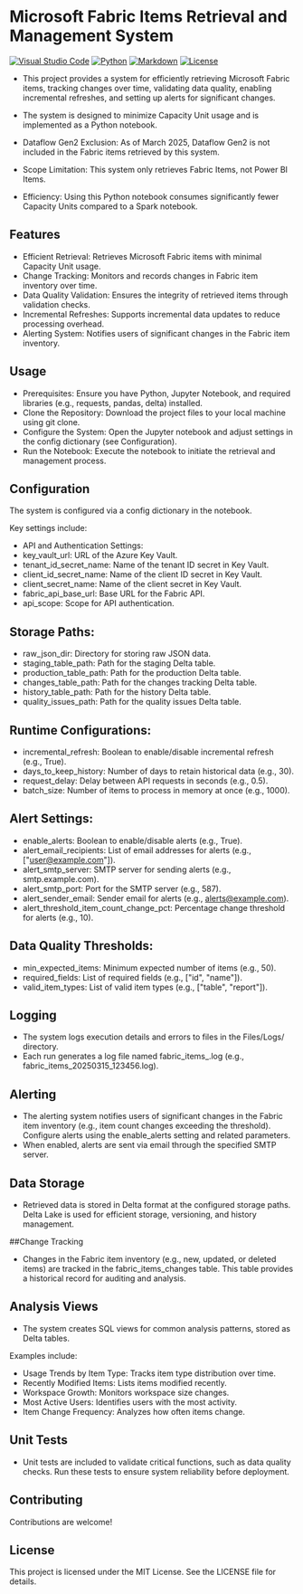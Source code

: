 # Microsoft Fabric Items Retrieval and Management System
[![Visual Studio Code](https://custom-icon-badges.demolab.com/badge/Visual%20Studio%20Code-0078d7.svg?logo=vsc&logoColor=white)](#)
[![Python](https://img.shields.io/badge/Python-3776AB?logo=python&logoColor=fff)](#)
[![Markdown](https://img.shields.io/badge/Markdown-%23000000.svg?logo=markdown&logoColor=white)](#)
[![License](https://img.shields.io/badge/License-MIT-green.svg)](LICENSE)


- This project provides a system for efficiently retrieving Microsoft Fabric items, tracking changes over time, validating data quality, enabling incremental refreshes, and setting up alerts for significant changes. 
- The system is designed to minimize Capacity Unit usage and is implemented as a Python notebook.


- Dataflow Gen2 Exclusion: As of March 2025, Dataflow Gen2 is not included in the Fabric items retrieved by this system.
- Scope Limitation: This system only retrieves Fabric Items, not Power BI Items.
- Efficiency: Using this Python notebook consumes significantly fewer Capacity Units compared to a Spark notebook.

## Features
- Efficient Retrieval: Retrieves Microsoft Fabric items with minimal Capacity Unit usage.
- Change Tracking: Monitors and records changes in Fabric item inventory over time.
- Data Quality Validation: Ensures the integrity of retrieved items through validation checks.
- Incremental Refreshes: Supports incremental data updates to reduce processing overhead.
- Alerting System: Notifies users of significant changes in the Fabric item inventory.

## Usage

- Prerequisites: Ensure you have Python, Jupyter Notebook, and required libraries (e.g., requests, pandas, delta) installed.
- Clone the Repository: Download the project files to your local machine using git clone.
- Configure the System: Open the Jupyter notebook and adjust settings in the config dictionary (see Configuration).
- Run the Notebook: Execute the notebook to initiate the retrieval and management process.

## Configuration
The system is configured via a config dictionary in the notebook. 

Key settings include:

- API and Authentication Settings:
- key_vault_url: URL of the Azure Key Vault.
- tenant_id_secret_name: Name of the tenant ID secret in Key Vault.
- client_id_secret_name: Name of the client ID secret in Key Vault.
- client_secret_name: Name of the client secret in Key Vault.
- fabric_api_base_url: Base URL for the Fabric API.
- api_scope: Scope for API authentication.

## Storage Paths:
- raw_json_dir: Directory for storing raw JSON data.
- staging_table_path: Path for the staging Delta table.
- production_table_path: Path for the production Delta table.
- changes_table_path: Path for the changes tracking Delta table.
- history_table_path: Path for the history Delta table.
- quality_issues_path: Path for the quality issues Delta table.

## Runtime Configurations:
- incremental_refresh: Boolean to enable/disable incremental refresh (e.g., True).
- days_to_keep_history: Number of days to retain historical data (e.g., 30).
- request_delay: Delay between API requests in seconds (e.g., 0.5).
- batch_size: Number of items to process in memory at once (e.g., 1000).

## Alert Settings:
- enable_alerts: Boolean to enable/disable alerts (e.g., True).
- alert_email_recipients: List of email addresses for alerts (e.g., ["user@example.com"]).
- alert_smtp_server: SMTP server for sending alerts (e.g., smtp.example.com).
- alert_smtp_port: Port for the SMTP server (e.g., 587).
- alert_sender_email: Sender email for alerts (e.g., alerts@example.com).
- alert_threshold_item_count_change_pct: Percentage change threshold for alerts (e.g., 10).

## Data Quality Thresholds:
- min_expected_items: Minimum expected number of items (e.g., 50).
- required_fields: List of required fields (e.g., ["id", "name"]).
- valid_item_types: List of valid item types (e.g., ["table", "report"]).

## Logging
- The system logs execution details and errors to files in the Files/Logs/ directory. 
- Each run generates a log file named fabric_items_<timestamp>.log (e.g., fabric_items_20250315_123456.log).

## Alerting
-  The alerting system notifies users of significant changes in the Fabric item inventory (e.g., item count changes exceeding the threshold). Configure alerts using the enable_alerts setting and related parameters.
-  When enabled, alerts are sent via email through the specified SMTP server.

## Data Storage
- Retrieved data is stored in Delta format at the configured storage paths. Delta Lake is used for efficient storage, versioning, and history management.

##Change Tracking
- Changes in the Fabric item inventory (e.g., new, updated, or deleted items) are tracked in the fabric_items_changes table. This table provides a historical record for auditing and analysis.

## Analysis Views
- The system creates SQL views for common analysis patterns, stored as Delta tables.

Examples include:
- Usage Trends by Item Type: Tracks item type distribution over time.
- Recently Modified Items: Lists items modified recently.
- Workspace Growth: Monitors workspace size changes.
- Most Active Users: Identifies users with the most activity.
- Item Change Frequency: Analyzes how often items change.

## Unit Tests
- Unit tests are included to validate critical functions, such as data quality checks. Run these tests to ensure system reliability before deployment.

## Contributing
Contributions are welcome!

## License
This project is licensed under the MIT License. See the LICENSE file for details.

